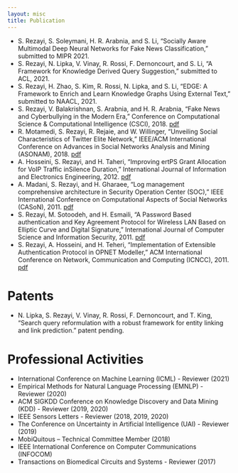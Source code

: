 ```yaml
---
layout: misc
title: Publication
---
```


- S. Rezayi, S. Soleymani, H. R. Arabnia, and S. Li, “Socially Aware Multimodal Deep Neural Networks for Fake News Classification,” submitted to MIPR 2021. 
- S. Rezayi, N. Lipka, V. Vinay, R. Rossi, F. Dernoncourt, and S. Li, “A Framework for Knowledge Derived Query Suggestion,” submitted to ACL, 2021.
- S. Rezayi, H. Zhao, S. Kim, R. Rossi, N. Lipka, and S. Li, “EDGE: A Framework to Enrich and Learn Knowledge Graphs Using External Text,” submitted to NAACL, 2021. 
- S. Rezayi, V. Balakrishnan, S. Arabnia, and H. R. Arabnia, “Fake News and Cyberbullying in the Modern Era,” Conference on Computational Science & Computational Intelligence (CSCI), 2018. [pdf](/papers/Fake_News.pdf)
- R. Motamedi, S. Rezayi, R. Rejaie, and W. Willinger, “Unveiling Social Characteristics of Twitter Elite Network,” IEEE/ACM International Conference on Advances in Social Networks Analysis and Mining (ASONAM), 2018. [pdf](/papers/asonam18-TwitterElite.pdf)
- A. Hosseini, S. Rezayi, and H. Taheri, “Improving ertPS Grant Allocation for VoIP Traffic inSilence Duration,” International Journal of Information and Electronics Engineering, 2012. [pdf](/papers/improving_ertps.pdf)
- A. Madani, S. Rezayi, and H. Gharaee, “Log management comprehensive architecture in Security Operation Center (SOC),” IEEE International Conference on Computational Aspects of Social Networks (CASoN), 2011. [pdf](/papers/SOC.pdf)
- S. Rezayi, M. Sotoodeh, and H. Esmaili, “A Password Based authentication and Key Agreement Protocol for Wireless LAN Based on Elliptic Curve and Digital Signature,” International Journal of Computer Science and Information Security, 2011. [pdf](/papers/passdord_based.pdf)
- S. Rezayi, A. Hosseini, and H. Teheri, “Implementation of Extensible Authentication Protocol in OPNET Modeller,” ACM International Conference on Network, Communication and Computing (ICNCC), 2011. [pdf](/papers/OPNET.pdf)

# Patents
- N. Lipka, S. Rezayi, V. Vinay, R. Rossi, F. Dernoncourt, and T. King, “Search query reformulation with a robust framework for entity linking and link prediction.” patent pending.


# Professional Activities
- International Conference on Machine Learning (ICML) - Reviewer (2021)
- Empirical Methods for Natural Language Processing (EMNLP) - Reviewer (2020) 
- ACM SIGKDD Conference on Knowledge Discovery and Data Mining (KDD) - Reviewer (2019, 2020)
- IEEE Sensors Letters - Reviewer (2018, 2019, 2020)
- The Conference on Uncertainty in Artificial Intelligence (UAI) - Reviewer (2019)
- MobiQuitous – Technical Committee Member (2018)
- IEEE International Conference on Computer Communications (INFOCOM)
- Transactions on Biomedical Circuits and Systems - Reviewer (2017)

